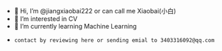 - 👋 Hi, I’m @jiangxiaobai222 or can call me Xiaobai(小白)
- 👀 I’m interested in CV
- 🌱 I’m currently learning Machine Learning
-     contact by reviewing here or sending emial to 3403316092@qq.com 

<!---
jiangxiaobai222/jiangxiaobai222 is a ✨ special ✨ repository because its `README.md` (this file) appears on your GitHub profile.
You can click the Preview link to take a look at your changes.
--->

